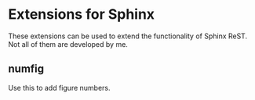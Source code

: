 # Extensions for Sphinx

These extensions can be used to extend the functionality of Sphinx ReST. Not
all of them are developed by me.

## numfig

Use this to add figure numbers.

